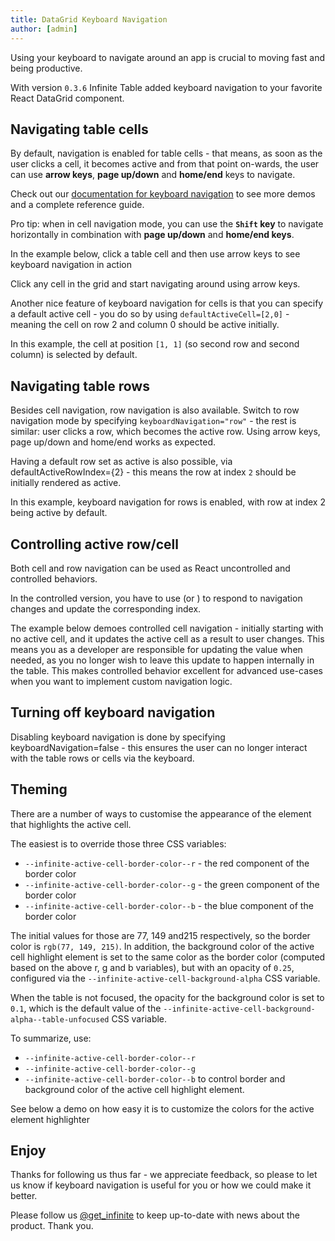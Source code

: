 ```yaml
---
title: DataGrid Keyboard Navigation
author: [admin]
---
```


Using your keyboard to navigate around an app is crucial to moving fast and being productive.

With version `0.3.6` Infinite Table added keyboard navigation to your favorite React DataGrid component.

## Navigating table cells

By default, navigation is enabled for table cells - that means, as soon as the user clicks a cell, it becomes active and from that point on-wards, the user can use **arrow keys**, **page up/down** and **home/end** keys to navigate.

Check out our [documentation for keyboard navigation](/docs/learn/keyboard-navigation/navigating-cells) to see more demos and a complete reference guide.

<Note>

Pro tip: when in cell navigation mode, you can use the **`Shift` key** to navigate horizontally in combination with **page up/down** and **home/end keys**.

</Note>

In the example below, click a table cell and then use arrow keys to see keyboard navigation in action


<CSEmbed id="cell-keyboard-navigation-d3qrx1" title="Keyboard navigation is enabled by default">

<Description>

Click any cell in the grid and start navigating around using arrow keys.

</Description>
</CSEmbed>


Another nice feature of keyboard navigation for cells is that you can specify a default active cell - you do so by using `defaultActiveCell=[2,0]` - meaning the cell on row 2 and column 0 should be active initially.

<CSEmbed title="Default cell selection" id="infinite-table-default-cell-selection-ohx8e3">
<Description>

In this example, the cell at position `[1, 1]` (so second row and second column) is selected by default.

</Description>

</CSEmbed>


## Navigating table rows

Besides cell navigation, row navigation is also available. Switch to row navigation mode by specifying `keyboardNavigation="row"` - the rest is similar: user clicks a row, which becomes the active row. Using arrow keys, page up/down and home/end works as expected.

Having a default row set as active is also possible, via  <PropLink name="defaultActiveRowIndex">defaultActiveRowIndex={2}</PropLink> - this means the row at index `2` should be initially rendered as active.

<CSEmbed id="infinite-table-keyboard-navigation-for-rows-with-default-selection-ve1nbk" title="Keyboard navigation for rows with default selection">

<Description>

In this example, keyboard navigation for rows is enabled, with row at index 2 being active by default.

</Description>

</CSEmbed>

## Controlling active row/cell

Both cell and row navigation can be used as React uncontrolled and controlled behaviors.

In the controlled version, you have to use <PropLink name="onActiveCellIndexChange" /> (or <PropLink name="onActiveRowIndexChange"/>) to respond to navigation changes and update the corresponding index.


The example below demoes controlled cell navigation - initially starting with no active cell, and it updates the active cell as a result to user changes. This means you as a developer are responsible for updating the value when needed, as you no longer wish to leave this update to happen internally in the table. This makes controlled behavior excellent for advanced use-cases when you want to implement custom navigation logic.

<CSEmbed id="infinite-table-controlled-cell-navigation-kjl4qx" title="Controlled cell navigation">

</CSEmbed>

## Turning off keyboard navigation

Disabling keyboard navigation is done by specifying <PropLink name="keyboardNavigation">keyboardNavigation=false</PropLink> - this ensures the user can no longer interact with the table rows or cells via the keyboard.

## Theming

There are a number of ways to customise the appearance of the element that highlights the active cell.

The easiest is to override those three CSS variables:

* `--infinite-active-cell-border-color--r` - the red component of the border color
* `--infinite-active-cell-border-color--g` - the green component of the border color
* `--infinite-active-cell-border-color--b` - the blue component of the border color

The initial values for those are 77, 149 and215 respectively, so the border color is `rgb(77, 149, 215)`.
In addition, the background color of the active cell highlight element is set to the same color as the border color (computed based on the above r, g and b variables), but with an opacity of `0.25`, configured via the `--infinite-active-cell-background-alpha` CSS variable. 

When the table is not focused, the opacity for the background color is set to `0.1`, which is the default value of the `--infinite-active-cell-background-alpha--table-unfocused` CSS variable.

To summarize, use:

* `--infinite-active-cell-border-color--r`
* `--infinite-active-cell-border-color--g`
* `--infinite-active-cell-border-color--b`
to control border and background color of the active cell highlight element.

See below a demo on how easy it is to customize the colors for the active element highlighter

<CSEmbed id="infinite-table-theming-keyboard-navigation-htukio" title="Theming keyboard navigation">

</CSEmbed>

## Enjoy

Thanks for following us thus far - we appreciate feedback, so please to let us know if keyboard navigation is useful for you or how we could make it better.

Please follow us [@get_infinite](https://twitter.com/get_infinite) to keep up-to-date with news about the product. Thank you.